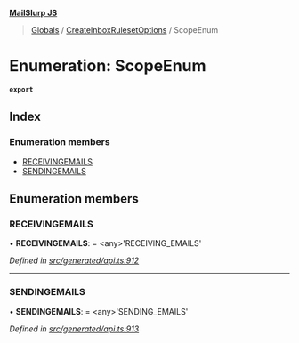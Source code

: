 **[MailSlurp JS](../README.md)**

> [Globals](../README.md) / [CreateInboxRulesetOptions](../modules/createinboxrulesetoptions.md) / ScopeEnum

# Enumeration: ScopeEnum

**`export`** 

## Index

### Enumeration members

* [RECEIVINGEMAILS](createinboxrulesetoptions.scopeenum.md#receivingemails)
* [SENDINGEMAILS](createinboxrulesetoptions.scopeenum.md#sendingemails)

## Enumeration members

### RECEIVINGEMAILS

•  **RECEIVINGEMAILS**:  = \<any>'RECEIVING\_EMAILS'

*Defined in [src/generated/api.ts:912](https://github.com/mailslurp/mailslurp-client/blob/67ec74c/src/generated/api.ts#L912)*

___

### SENDINGEMAILS

•  **SENDINGEMAILS**:  = \<any>'SENDING\_EMAILS'

*Defined in [src/generated/api.ts:913](https://github.com/mailslurp/mailslurp-client/blob/67ec74c/src/generated/api.ts#L913)*
